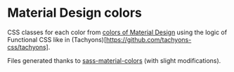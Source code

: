 # Material Design colors

CSS classes for each color from [colors of Material Design](https://material.io/guidelines/style/color.html#color-color-tool) using the logic of Functional CSS like in (Tachyons)[https://github.com/tachyons-css/tachyons].

Files generated thanks to [sass-material-colors](https://github.com/minusfive/sass-material-colors) (with slight modifications).
